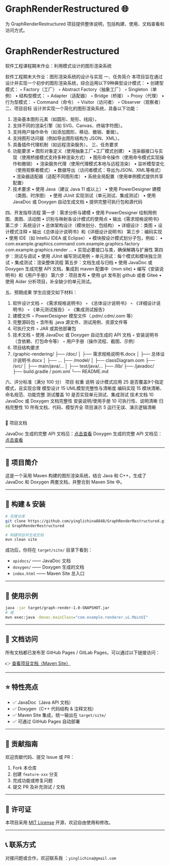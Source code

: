 # GraphRenderRestructured 🌐

为 GraphRenderRestructured 项目提供整体说明，包括构建、使用、文档查看和访问方式。

# GraphRenderRestructured
软件工程课程期末作业：利用模式设计的图形渲染系统

软件工程期末大作业：图形渲染系统的设计与实现
一、任务简介
本项目旨在通过设计并实现一个初步的图形渲染系统，综合运用以下9种典型设计模式：
• 创建型模式：
◦ Factory（工厂）
◦ Abstract Factory（抽象工厂）
◦ Singleton（单例）
• 结构型模式：
◦ Adapter（适配器）
◦ Bridge（桥接）
◦ Proxy（代理）
• 行为型模式：
◦ Command（命令）
◦ Visitor（访问者）
◦ Observer（观察者）
二、项目目标
设计并实现一个简化的图形渲染系统，具备以下功能：
1. 渲染基本图形元素（如圆形、矩形、线段）。
2. 支持不同的渲染引擎（如 SVG、Canvas、终端字符图）。
3. 支持用户操作命令（如添加图形、移动、撤销、重做）。
4. 支持图形访问器（例如导出图形结构为 JSON、XML）。
5. 具备插件代理机制（如远程渲染服务）。
三、任务要求
1. 功能要求
   • 图形对象定义（使用抽象工厂+工厂模式创建）
   • 渲染器接口与实现（使用桥接模式支持多种渲染方式）
   • 图形命令操作（使用命令模式实现操作和撤销）
   • 渲染服务代理（使用代理模式本地与远程渲染）
   • 监听模型变化（使用观察者模式）
   • 数据导出（访问者模式：导出为JSON、XML等格式）
   • 渲染器适配器（适配不同图形库）
   • 系统全局配置（使用单例模式提供共享配置）
2. 技术要求
   • 使用 Java（建议 Java 11 或以上）
   • 使用 PowerDesigner 建模（类图、时序图）
   • 使用 JUnit 实现测试（单元测试、集成测试）
   • 使用 JavaDoc 或 Doxygen 自动生成文档
   • 提供完整可执行包和源代码

四、开发指导流程
第一步：需求分析与建模
• 使用 PowerDesigner 绘制用例图、类图、活动图
• 识别与映射各设计模式的使用点
• 输出《需求规格说明书》
第二步：系统设计
• 总体架构设计（模块划分、包结构）
• 详细设计：类图 + 设计模式注释
• 输出《总体设计说明书》和《详细设计说明书》
第三步：编码实现
• 使用 IDE（如 IntelliJ IDEA 或 Eclipse）
• 模块按设计模式划分子包，例如：
• com.example.graphics.command
com.example.graphics.factory
com.example.graphics.render
...
• 实现必要接口与类，确保解耦与扩展性
第四步：测试与调试
• 使用 JUnit 编写测试用例
◦ 单元测试：每个模式和模块独立测试
◦ 集成测试：渲染整体流程
第五步：文档生成与归档
• 使用 JavaDoc 或 Doxygen 生成完整 API 文档，集成到 maven 配置中（mvn site)
• 编写《安装说明书》和《用户手册》
第六步：项目发布
• 使用 git 发布到 github 或者 Gitee
• 使用 Aider 分析项目，补全缺少的单元测试。


五、预期成果
学生应提交如下材料：
1. 软件设计文档
◦ 《需求规格说明书》
◦ 《总体设计说明书》
◦ 《详细设计说明书》
◦ 《单元测试报告》
◦ 《集成测试报告》
2. 建模文件
◦ PowerDesigner 模型文件（.pdm/.cdm/.oom 等）
3. 完整源码包
◦ 含所有 .java 源文件、测试用例、资源文件等
4. 可执行文件
◦ JAR 或其他部署包
5. 技术文档
◦ 使用 JavaDoc 或 Doxygen 自动生成的 API 文档
◦ 安装说明书（含依赖、打包命令等）
◦ 用户手册（操作流程、截图、示例）
6. 项目结构要求
6. /graphic-rendering/
├── /doc/
│     ├── 需求规格说明书.docx
│     ├── 总体设计说明书.docx
│     ├── ...
├── /model/
│     ├── classDiagram.oom
├── /src/
│     ├── main/java/...
│     ├── test/java/...
├── /lib/
├── /javadoc/
├── build.gradle / pom.xml
└── README.md

六、评分标准（满分 100 分）
项目                权重                说明
设计模式应用         25                  是否覆盖9个指定模式，且实现合理
模型设计            15                  UML模型完整性与清晰度
编码实现            15                  模块清晰、命名规范、功能完整
测试覆盖            10                  是否实现单元测试、集成测试
技术文档            10                  JavaDoc 或 Doxygen 文档完整性
安装说明/使用手册    10                  可执行性、说明清晰
归档完整性          10                  所有文档、代码、模型齐全
项目演示            5                   运行无误、演示逻辑清晰


## 

📄 项目文档

JavaDoc 生成的完整 API 文档见：[点击查看](https://yinglichina8848.github.io/GraphRenderRestructured/)
Doxygen 生成的完整 API 文档见：[点击查看](https://yinglichina8848.github.io/GraphRenderRestructured/html/index.html)

---

## 🚀 项目简介

这是一个采用 Maven 构建的图形渲染系统，结合 Java 和 C++，生成了 JavaDoc 和 Doxygen 两套文档，并整合到 Maven Site 中。

---

## 🧱 构建 & 安装

```bash
# 克隆仓库
git clone https://github.com/yinglichina8848/GraphRenderRestructured.git
cd GraphRenderRestructured

# 构建项目并生成文档
mvn clean site
```

成功后，你将在 `target/site/` 目录下看到：

- `apidocs/` —— JavaDoc 文档
- `doxygen/` —— Doxygen 生成的文档
- `index.html` —— Maven Site 总入口

---

## 📄 使用示例

```bash
java -jar target/graph-render-1.0-SNAPSHOT.jar
# 或
mvn exec:java -Dexec.mainClass="com.example.renderer.ui.MainUI"
```

---

## 🧭 文档访问

所有文档都已发布至 GitHub Pages / GitLab Pages，可以通过以下链接访问：

👉 [查看项目文档（Maven Site）](https://yinglichina8848.github.io/GraphRenderRestructured/)

---

## ⭐ 特性亮点

- ✅ JavaDoc（Java API 文档）
- ✅ Doxygen（C++ 代码结构 & 注释文档）
- ✅ Maven Site 集成，统一输出在 `target/site/`
- ✅ 可通过 GitHub Pages 自动部署

---

## 🤝 贡献指南

欢迎贡献代码、提交 Issue 或 PR：

1. Fork 本仓库
2. 创建 `feature-xxx` 分支
3. 完成功能或修复问题
4. 提交 PR 及补充测试 / 文档

---

## 📝 许可证

本项目采用 [MIT License](LICENSE) 开源，欢迎自由使用和修改。

---

## 📞 联系方式

对接问题或合作，欢迎联系我 ：`yinglichina@gmail.com`

